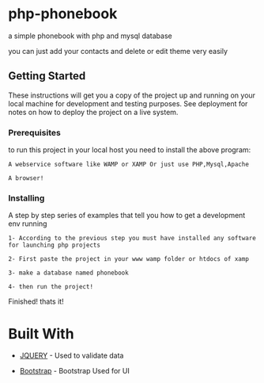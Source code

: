 # php-phonebook
a simple phonebook with php and mysql database

you can just add your contacts and delete or edit theme very easily
## Getting Started

These instructions will get you a copy of the project up and running on your local machine for development and testing purposes. See deployment for notes on how to deploy the project on a live system.

### Prerequisites

to run this project in your local host you need to install the above program:

```
A webservice software like WAMP or XAMP Or just use PHP,Mysql,Apache

```

```
A browser!
```



### Installing

A step by step series of examples that tell you how to get a development env running

```
1- According to the previous step you must have installed any software for launching php projects
```

```
2- First paste the project in your www wamp folder or htdocs of xamp
```

```
3- make a database named phonebook

```

```
4- then run the project!
```

Finished! thats it!

# Built With

* [JQUERY](https://github.com/jquery/jquery) - Used to validate data

* [Bootstrap](https://github.com/twbs/bootstrap) - Bootstrap Used for UI





